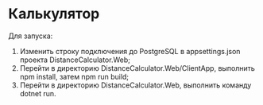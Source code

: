 # Калькулятор

Для запуска:
1. Изменить строку подключения до PostgreSQL в appsettings.json проекта DistanceCalculator.Web;
2. Перейти в директорию DistanceCalculator.Web/ClientApp, выполнить npm install, затем npm run build;
3. Перейти в директорию DistanceCalculator.Web, выполнить команду dotnet run.
